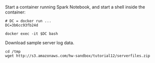 Start a container running Spark Notebook, and start a shell inside the container:

    # DC = docker run ...
    DC=3b6cc93fb24d

    docker exec -it $DC bash

Download sample server log data.

    cd /tmp
    wget http://s3.amazonaws.com/hw-sandbox/tutorial12/serverfiles.zip


